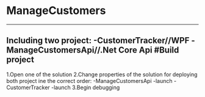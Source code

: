 # ManageCustomers
----------------------------
Including two project:
-CustomerTracker//WPF
-ManageCustomersApi//.Net Core Api
#Build project
----------------------------
1.Open one of the solution
2.Change properties of the solution for deploying both project ine the correct order:
  -ManageCustomersApi -launch
  -CustomerTracker -launch
3.Begin debugging
